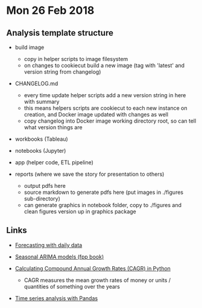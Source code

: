 # Mon 26 Feb 2018

## Analysis template structure

- build image
    - copy in helper scripts to image filesystem
    - on changes to cookiecut build a new image (tag with 'latest' and version string from changelog)

- CHANGELOG.md
    - every time update helper scripts add a new version string in here with summary
    - this means helpers scripts are cookiecut to each new instance on creation, and Docker image updated with changes as well
    - copy changelog into Docker image working directory root, so can tell what version things are

- workbooks (Tableau)

- notebooks (Jupyter)

- app (helper code, ETL pipeline)

- reports (where we save the story for presentation to others)
    - output pdfs here
    - source markdown to generate pdfs here (put images in ./figures sub-directory)
    - can generate graphics in notebook folder, copy to ./figures and clean figures version up in graphics package

## Links

- [Forecasting with daily data](https://robjhyndman.com/hyndsight/dailydata/)

- [Seasonal ARIMA models (fpp book)](https://www.otexts.org/fpp/8/9)

- [Calculating Compound Annual Growth Rates (CAGR) in Python](https://feliperego.github.io/blog/2016/08/10/CAGR-Function-In-Python)
    - CAGR measures the mean growth rates of money or units / quantities of something over the years

- [Time series analysis with Pandas](http://earthpy.org/pandas-basics.html)